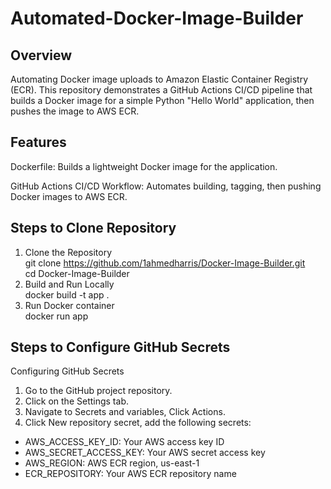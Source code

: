 # Automated-Docker-Image-Builder
## Overview
Automating Docker image uploads to Amazon Elastic Container Registry (ECR). 
This repository demonstrates a GitHub Actions CI/CD pipeline that builds a Docker image for a simple Python "Hello World" application, then pushes the image to AWS ECR. 
## Features
Dockerfile:
Builds a lightweight Docker image for the application.

GitHub Actions CI/CD Workflow:
Automates building, tagging, then pushing Docker images to AWS ECR.
## Steps to Clone Repository
1. Clone the Repository   
git clone  https://github.com/1ahmedharris/Docker-Image-Builder.git  
cd Docker-Image-Builder  
2. Build and Run Locally   
docker build -t app .    
3. Run Docker container  
docker run app
## Steps to Configure GitHub Secrets
Configuring GitHub Secrets
1. Go to the GitHub project repository.
2. Click on the Settings tab.
3. Navigate to Secrets and variables, Click Actions.
4. Click New repository secret, add the following secrets:
- AWS_ACCESS_KEY_ID: Your AWS access key ID  
- AWS_SECRET_ACCESS_KEY: Your AWS secret access key  
- AWS_REGION: AWS ECR region, us-east-1  
- ECR_REPOSITORY: Your AWS ECR repository name
